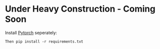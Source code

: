 # Under Heavy Construction - Coming Soon
Install [Pytorch](https://pytorch.org/get-started/locally/) seperately:


```
Then pip install -r requirements.txt
```
